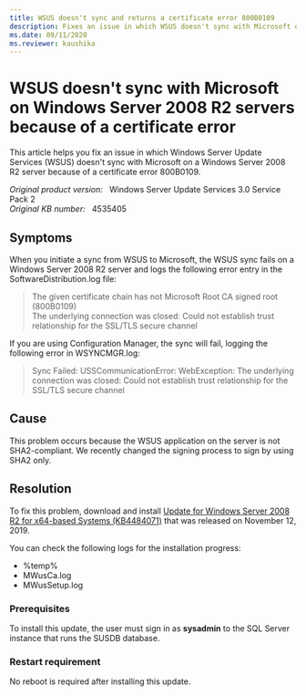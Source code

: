 ```yaml
---
title: WSUS doesn't sync and returns a certificate error 800B0109
description: Fixes an issue in which WSUS doesn't sync with Microsoft on Windows Server 2008 R2 servers because of a certificate error.
ms.date: 09/11/2020
ms.reviewer: kaushika
---
```

# WSUS doesn't sync with Microsoft on Windows Server 2008 R2 servers because of a certificate error

This article helps you fix an issue in which Windows Server Update Services (WSUS) doesn't sync with Microsoft on a Windows Server 2008 R2 server because of a certificate error 800B0109.

_Original product version:_ &nbsp; Windows Server Update Services 3.0 Service Pack 2  
_Original KB number:_ &nbsp; 4535405

## Symptoms

When you initiate a sync from WSUS to Microsoft, the WSUS sync fails on a Windows Server 2008 R2 server and logs the following error entry in the SoftwareDistribution.log file:

> The given certificate chain has not Microsoft Root CA signed root (800B0109)  
> The underlying connection was closed: Could not establish trust relationship for the SSL/TLS secure channel

If you are using Configuration Manager, the sync will fail, logging the following error in WSYNCMGR.log:

> Sync Failed: USSCommunicationError: WebException: The underlying connection was closed: Could not establish trust relationship for the SSL/TLS secure channel

## Cause

This problem occurs because the WSUS application on the server is not SHA2-compliant. We recently changed the signing process to sign by using SHA2 only.

## Resolution

To fix this problem, download and install [Update for Windows Server 2008 R2 for x64-based Systems (KB4484071)](https://www.catalog.update.microsoft.com/Search.aspx?q=KB4484071) that was released on November 12, 2019.

You can check the following logs for the installation progress:

- %temp%
- MWusCa.log
- MWusSetup.log

### Prerequisites

To install this update, the user must sign in as **sysadmin** to the SQL Server instance that runs the SUSDB database.

### Restart requirement

No reboot is required after installing this update.
